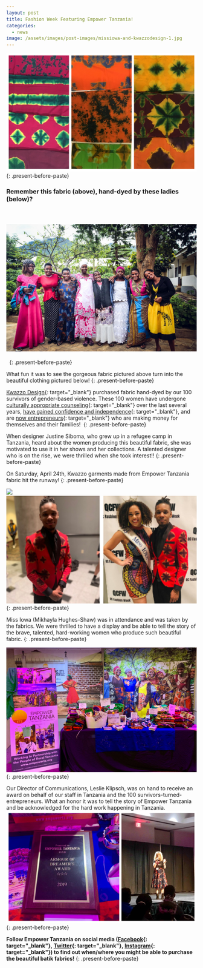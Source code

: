 ```yaml
---
layout: post
title: Fashion Week Featuring Empower Tanzania!
categories:
  - news
image: /assets/images/post-images/missiowa-and-kwazzodesign-1.jpg
---
```


![](/uploads/fashionshow-fabrics-1.jpg)
{: .present-before-paste}

### Remember this fabric (above), hand-dyed by these ladies (below)?

&nbsp;

### ![](/uploads/fashionshow4.jpg)

&nbsp;
{: .present-before-paste}

What fun it was to see the gorgeous fabric pictured above turn into the beautiful clothing pictured below\!
{: .present-before-paste}

[Kwazzo Design](https://www.instagram.com/kwazzo/){: target="_blank"} purchased fabric hand-dyed by our 100 survivors of gender-based violence. These 100 women have undergone [culturally appropriate counseling](https://empowertz.org/health/2017/10/08/meet-rahema/){: target="_blank"} over the last several years, [have gained confidence and independence](https://empowertz.org/health/2017/10/11/meet-bahati/){: target="_blank"}, and are [now entrepreneurs](https://empowertz.org/health/2017/10/16/meet-habiba/){: target="_blank"} who are making money for themselves and their families\!&nbsp;
{: .present-before-paste}

When designer Justine Siboma, who grew up in a refugee camp in Tanzania, heard about the women producing this beautiful fabric, she was motivated to use it in her shows and her collections. A talented designer who is on the rise, we were thrilled when she took interest\!\!
{: .present-before-paste}

On Saturday, April 24th, Kwazzo garments made from Empower Tanzania fabric hit the runway\!
{: .present-before-paste}

![](/uploads/fashionshow2.jpg)![](/uploads/fashion-show-3.jpg)
{: .present-before-paste}

Miss Iowa (Mikhayla Hughes-Shaw) was in attendance and was taken by the fabrics. We were thrilled to have a display and be able to tell the story of the brave, talented, hard-working women who produce such beautiful fabric.
{: .present-before-paste}

![](/uploads/kwazzosales-1.jpg)
{: .present-before-paste}

Our Director of Communications, Leslie Klipsch, was on hand to receive an award on behalf of our staff in Tanzania and the 100 survivors-turned-entrepreneurs. What an honor it was to tell the story of Empower Tanzania and be acknowledged for the hard work happening in Tanzania.![](/uploads/befunky-collage-1.jpg)
{: .present-before-paste}

**Follow Empower Tanzania on social media ([Facebook](https://www.facebook.com/EmpowerTZ/){: target="_blank"},&nbsp;[Twitter](https://twitter.com/empowertanzania/){: target="_blank"},&nbsp;[Instagram](https://www.instagram.com/empower_tanzania/){: target="_blank"}) to find out when/where you might be able to purchase the beautiful batik fabrics\!**
{: .present-before-paste}